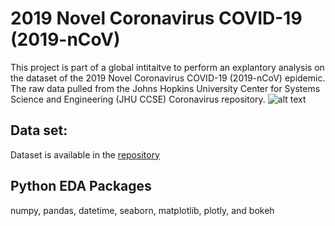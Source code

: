 # 2019 Novel Coronavirus COVID-19 (2019-nCoV)
This project is part of a global intitaitve to perform an explantory analysis on the dataset of the 2019 Novel Coronavirus COVID-19 (2019-nCoV) epidemic. The raw data pulled from the Johns Hopkins University Center for Systems Science and Engineering (JHU CCSE) Coronavirus repository.
![alt text](https://github.com/ahmadbarakt/EDA-Coronavairous/blob/master/images/2019-nCoV-CDC-23312_without_background.png)

## Data set:
Dataset is available in the [repository](https://github.com/CSSEGISandData/COVID-19) 

## Python EDA Packages
numpy, pandas, datetime, seaborn, matplotlib, plotly, and bokeh
